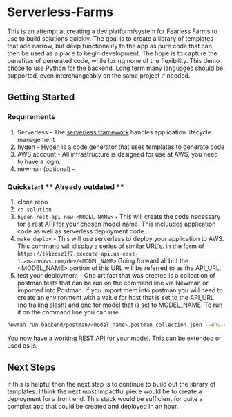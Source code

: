 # Serverless-Farms

This is an attempt at creating a dev platform/system for Fearless Farms to use to build solutions
quickly.  The goal is to create a library of templates that add narrow, but deep functionality to the app
as pure code that can then be used as a place to begin development.  The hope is to capture the benefitss
of generated code, while losing none of the flexibility.  This demo chose to use Python for the backend.
Long term many languages should be supported, even interchangeably on the same project if needed.

## Getting Started
### Requirements
1. Serverless - The [serverless framework](http://serverless.org) handles application lifecycle management
1. hygen - [Hygen](https://www.hygen.io/) is a code generator that uses templates to generate code
1. AWS account - All infrastructure is designed for use at AWS, you need to have a login.
1. newman (optional) - 

### Quickstart ** Already outdated **
1. clone repo
1. ```cd solution```
1. ```hygen rest-api new <MODEL_NAME>``` - This will create the code necessary for a rest API for your
chosen model name.  This incluudes application code as well as serverless deployment code.
1. ```make deploy``` - This will use serverless to deploy your application to AWS.  This command will
 display a series of similar URL's.  in the form of ```https://tkkzosz1f7.execute-api.us-east-1.amazonaws.com/dev/<MODEL_NAME>```
 Going forward all but the <MODEL_NAME> portion of this URL will be referred to as the API_URL.
1. test your deployment - One artifact that was created is a collection of postman tests that 
can be run on the command line via Newman or imported into Postman.  If you import them into postman
you will need to create an environment with a value for host that is set to the API_URL (no trailing slash)
and one for model that is set to MODEL_NAME.  To run it on the command line you can use 
```bash
newman run backend/postman/<model_name>.postman_collection.json --env-var "host=<API_URL>" --env-var model="<MODEL_NAME>"

``` 


You now have a working REST API for your model.  This can be extended or used as is.


## Next Steps
If this is helpful then the next step is to continue to build out the library of templates.  I think
the next most impactful piece would be to create a deployment for a front end.  This stack
would be sufficient for quite a complex app that could be created and deployed in an hour.